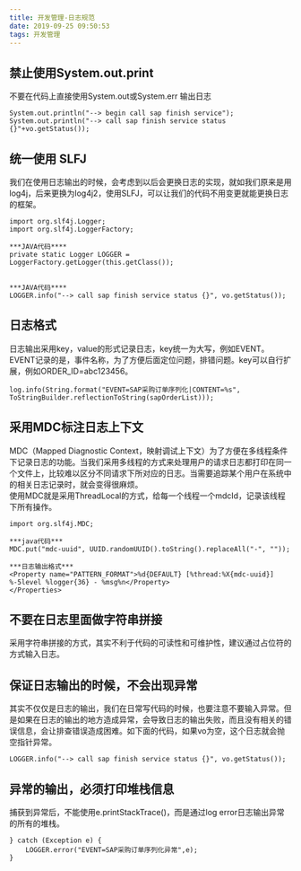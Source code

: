 ```yaml
---
title: 开发管理-日志规范
date: 2019-09-25 09:50:53
tags: 开发管理
---
```



## 禁止使用System.out.print 
不要在代码上直接使用System.out或System.err 输出日志    

	System.out.println("--> begin call sap finish service");
	System.out.println("--> call sap finish service status {}"+vo.getStatus());


## 统一使用 SLFJ
我们在使用日志输出的时候，会考虑到以后会更换日志的实现，就如我们原来是用log4j，后来更换为log4j2，使用SLFJ，可以让我们的代码不用变更就能更换日志的框架。


	import org.slf4j.Logger;
	import org.slf4j.LoggerFactory;

	***JAVA代码****
	private static Logger LOGGER = LoggerFactory.getLogger(this.getClass());

	
	***JAVA代码****
	LOGGER.info("--> call sap finish service status {}", vo.getStatus());
	

## 日志格式

日志输出采用key，value的形式记录日志，key统一为大写，例如EVENT。EVENT记录的是，事件名称，为了方便后面定位问题，排错问题。key可以自行扩展，例如ORDER_ID=abc123456。

	log.info(String.format("EVENT=SAP采购订单序列化|CONTENT=%s", ToStringBuilder.reflectionToString(sapOrderList)));


## 采用MDC标注日志上下文
MDC（Mapped Diagnostic Context，映射调试上下文）为了方便在多线程条件下记录日志的功能。当我们采用多线程的方式来处理用户的请求日志都打印在同一个文件上，比较难以区分不同请求下所对应的日志。当需要追踪某个用户在系统中的相关日志记录时，就会变得很麻烦。    
使用MDC就是采用ThreadLocal的方式，给每一个线程一个mdcId，记录该线程下所有操作。

	import org.slf4j.MDC;
	
	***java代码***
	MDC.put("mdc-uuid", UUID.randomUUID().toString().replaceAll("-", ""));
		
	***日志输出格式***
	<Property name="PATTERN_FORMAT">%d{DEFAULT} [%thread:%X{mdc-uuid}] %-5level %logger{36} - %msg%n</Property>
    </Properties>

## 不要在日志里面做字符串拼接
采用字符串拼接的方式，其实不利于代码的可读性和可维护性，建议通过占位符的方式输入日志。


## 保证日志输出的时候，不会出现异常

其实不仅仅是日志的输出，我们在日常写代码的时候，也要注意不要输入异常。但是如果在日志的输出的地方造成异常，会导致日志的输出失败，而且没有相关的错误信息，会让排查错误造成困难。如下面的代码，如果vo为空，这个日志就会抛空指针异常。

	LOGGER.info("--> call sap finish service status {}", vo.getStatus());


## 异常的输出，必须打印堆栈信息
捕获到异常后，不能使用e.printStackTrace()，而是通过log error日志输出异常的所有的堆栈。


	} catch (Exception e) {
		LOGGER.error("EVENT=SAP采购订单序列化异常",e);     
	}